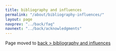 ```yaml
---
title: bibliography and influences
permalink: "/about/bibliography-influences/"
layout: page
navprev: "../back/faq"
navnext: "../back/acknowledgments"
---
```


Page moved to [back > bibliography and influences](/back/bibliography-influences)
